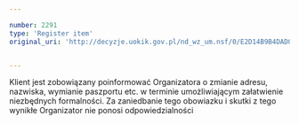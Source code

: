 ```yaml
---

number: 2291
type: 'Register item'
original_uri: 'http://decyzje.uokik.gov.pl/nd_wz_um.nsf/0/E2D14B9B4DAD0CC7C1257888003815E4?OpenDocument'


---
```


Klient jest zobowiązany poinformować Organizatora o zmianie adresu, nazwiska, wymianie paszportu etc. w terminie umożliwiającym załatwienie niezbędnych formalności. Za zaniedbanie tego obowiazku i skutki z tego wynikłe Organizator nie ponosi odpowiedzialności
